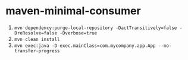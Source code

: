 # maven-minimal-consumer


1. `mvn dependency:purge-local-repository -DactTransitively=false -DreResolve=false -Dverbose=true`
2. `mvn clean install`
1. `mvn exec:java -D exec.mainClass=com.mycompany.app.App --no-transfer-progress`
